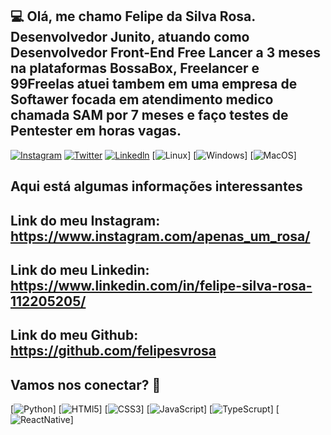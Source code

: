 ## 💻 Olá, me chamo Felipe da Silva Rosa. Desenvolvedor Junito, atuando como Desenvolvedor Front-End Free Lancer a 3 meses na plataformas BossaBox, Freelancer e 99Freelas atuei tambem em uma empresa de Softawer focada em atendimento medico chamada SAM por 7 meses e faço testes de Pentester em horas vagas.

[![Instagram](https://img.shields.io/badge/Instagram-E4405F?style=for-the-badge&logo=instagram&logoColor=white)](https://www.instagram.com/apenas_um_rosa/)
[![Twitter](https://img.shields.io/badge/Twitter-1DA1F2?style=for-the-badge&logo=twitter&logoColor=white)](https://twitter.com/FelipeDaBru)
[![Linkedln](https://img.shields.io/badge/LinkedIn-0077B5?style=for-the-badge&logo=linkedin&logoColor=white)](https://www.linkedin.com/in/apenasumrosa/)
[![Linux](https://img.shields.io/badge/Linux-FCC624?style=for-the-badge&logo=linux&logoColor=black)]
[![Windows](https://img.shields.io/badge/Windows-0078D6?style=for-the-badge&logo=windows&logoColor=white)]
[![MacOS](https://img.shields.io/badge/mac%20os-000000?style=for-the-badge&logo=apple&logoColor=white)]


## Aqui está algumas informações interessantes

## Link do meu Instagram: https://www.instagram.com/apenas_um_rosa/

## Link do meu Linkedin: https://www.linkedin.com/in/felipe-silva-rosa-112205205/

## Link do meu Github: https://github.com/felipesvrosa

## Vamos nos conectar? 👋

[![Python](https://img.shields.io/badge/Python-14354C?style=for-the-badge&logo=python&logoColor=white)]
[![HTMl5](https://img.shields.io/badge/HTML5-E34F26?style=for-the-badge&logo=html5&logoColor=white)]
[![CSS3](https://img.shields.io/badge/CSS3-1572B6?style=for-the-badge&logo=css3&logoColor=white)]
[![JavaScript](https://img.shields.io/badge/JavaScript-323330?style=for-the-badge&logo=javascript&logoColor=F7DF1E)]
[![TypeScrupt](https://img.shields.io/badge/TypeScript-007ACC?style=for-the-badge&logo=typescript&logoColor=white)]
[![ReactNative](https://img.shields.io/badge/React_Native-20232A?style=for-the-badge&logo=react&logoColor=61DAFB)]

